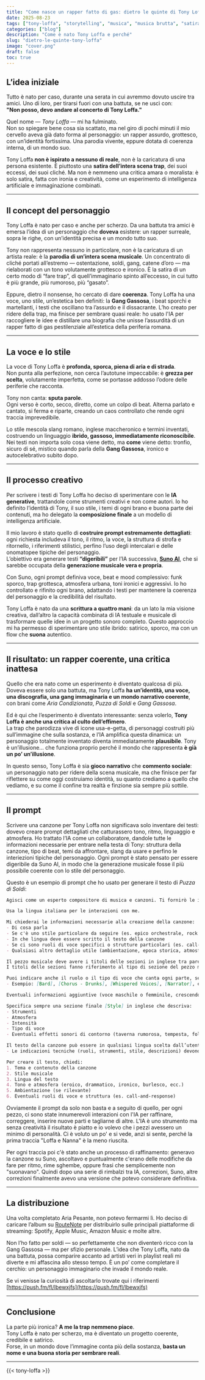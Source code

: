 ```yaml
---
title: "Come nasce un rapper fatto di gas: dietro le quinte di Tony Loffa"
date: 2025-08-23
tags: ["tony-loffa", "storytelling", "musica", "musica brutta", "satira", "ai","ita"]
categories: ["blog"]
description: "Come è nato Tony Loffa e perché"
slug: "dietro-le-quinte-tony-loffa"
image: "cover.png"
draft: false
toc: true
---
```


## L’idea iniziale

Tutto è nato per caso, durante una serata in cui avremmo dovuto uscire tra amici. Uno di loro, per tirarsi fuori con una battuta, se ne uscì con:  
**"Non posso, devo andare al concerto di Tony Loffa."**

Quel nome — *Tony Loffa* — mi ha fulminato.  
Non so spiegare bene cosa sia scattato, ma nel giro di pochi minuti il mio cervello aveva già dato forma al personaggio: un rapper assurdo, grottesco, con un’identità fortissima. Una parodia vivente, eppure dotata di coerenza interna, di un mondo suo.

Tony Loffa **non è ispirato a nessuno di reale**, non è la caricatura di una persona esistente. È piuttosto una **satira dell’intera scena trap**, dei suoi eccessi, dei suoi cliché. Ma non è nemmeno una critica amara o moralista: è solo satira, fatta con ironia e creatività, come un esperimento di intelligenza artificiale e immaginazione combinati.

---

## Il concept del personaggio

Tony Loffa è nato per caso e anche per scherzo. Da una battuta tra amici è emersa l’idea di un personaggio che **doveva** esistere: un rapper surreale, sopra le righe, con un’identità precisa e un mondo tutto suo.

Tony non rappresenta nessuno in particolare, non è la caricatura di un artista reale: è la **parodia di un’intera scena musicale**. Un concentrato di cliché portati all’estremo — ostentazione, soldi, gang, catene d’oro — ma rielaborati con un tono volutamente grottesco e ironico. È la satira di un certo modo di “fare trap”, di quell’immaginario spinto all’eccesso, in cui tutto è più grande, più rumoroso, più “gasato”.

Eppure, dietro il nonsense, ho cercato di dare **coerenza**. Tony Loffa ha una voce, uno stile, un’estetica ben definiti: la **Gang Gassosa**, i beat sporchi e martellanti, i testi che oscillano tra l’assurdo e il dissacrante. L’ho creato per ridere della trap, ma finisce per sembrare quasi reale: ho usato l'IA per raccogliere le idee e distillare una biografia che unisse l’assurdità di un rapper fatto di gas pestilenziale all’estetica della periferia romana.

---

## La voce e lo stile

La voce di Tony Loffa è **profonda, sporca, piena di aria e di strada**.  
Non punta alla perfezione, non cerca l’autotune impeccabile: è **grezza per scelta**, volutamente imperfetta, come se portasse addosso l’odore delle periferie che racconta.

Tony non canta: **sputa parole**.  
Ogni verso è corto, secco, diretto, come un colpo di beat. Alterna parlato e cantato, si ferma e riparte, creando un caos controllato che rende ogni traccia imprevedibile.

Lo stile mescola slang romano, inglese maccheronico e termini inventati, costruendo un linguaggio **ibrido, gassoso, immediatamente riconoscibile**. Nei testi non importa solo cosa viene detto, ma **come** viene detto: tronfio, sicuro di sé, mistico quando parla della **Gang Gassosa**, ironico e autocelebrativo subito dopo.

---

## Il processo creativo

Per scrivere i testi di Tony Loffa ho deciso di sperimentare con le **IA generative**, trattandole come strumenti creativi e non come autori. Io ho definito l’identità di Tony, il suo stile, i temi di ogni brano e buona parte dei contenuti, ma ho delegato la **composizione finale** a un modello di intelligenza artificiale.

Il mio lavoro è stato quello di **costruire prompt estremamente dettagliati**: ogni richiesta includeva il tono, il ritmo, la voce, la struttura di strofa e ritornello, i riferimenti stilistici, perfino l’uso degli intercalari e delle onomatopee tipiche del personaggio.  
L’obiettivo era generare testi **“digeribili”** per l’IA successiva, [**Suno AI**](https://suno.com), che si sarebbe occupata della **generazione musicale vera e propria**.

Con Suno, ogni prompt definiva voce, beat e mood complessivo: funk sporco, trap grottesca, atmosfera urbana, toni ironici e aggressivi. Io ho controllato e rifinito ogni brano, adattando i testi per mantenere la coerenza del personaggio e la credibilità del risultato.

Tony Loffa è nato da una **scrittura a quattro mani**: da un lato la mia visione creativa, dall’altro la capacità combinata di IA testuale e musicale di trasformare quelle idee in un progetto sonoro completo. Questo approccio mi ha permesso di sperimentare uno stile ibrido: satirico, sporco, ma con un flow che **suona** autentico.

---

## Il risultato: un rapper coerente, una critica inattesa

Quello che era nato come un esperimento è diventato qualcosa di più.  
Doveva essere solo una battuta, ma Tony Loffa **ha un’identità, una voce, una discografia, una gang immaginaria e un mondo narrativo coerente**, con brani come *Aria Condizionata*, *Puzza di Soldi* e *Gang Gassosa*.

Ed è qui che l’esperimento è diventato interessante: senza volerlo, **Tony Loffa è anche una critica al culto dell’effimero**.  
La trap che parodizza vive di icone usa-e-getta, di personaggi costruiti più sull’immagine che sulla sostanza, e l’IA amplifica questa dinamica: un personaggio totalmente inventato diventa immediatamente **plausibile**. Tony è un’illusione… che funziona proprio perché il mondo che rappresenta **è già un po’ un’illusione**.

In questo senso, Tony Loffa è sia **gioco narrativo** che **commento sociale**:  
un personaggio nato per ridere della scena musicale, ma che finisce per far riflettere su come oggi costruiamo identità, su quanto crediamo a quello che vediamo, e su come il confine tra realtà e finzione sia sempre più sottile.

---

## Il prompt

Scrivere una canzone per Tony Loffa non significava solo inventare dei testi: dovevo creare prompt dettagliati che catturassero tono, ritmo, linguaggio e atmosfera.
Ho trattato l’IA come un collaboratore, dandole tutte le informazioni necessarie per entrare nella testa di Tony: struttura della canzone, tipo di beat, temi da affrontare, slang da usare e perfino le interiezioni tipiche del personaggio.
Ogni prompt è stato pensato per essere digeribile da Suno AI, in modo che la generazione musicale fosse il più possibile coerente con lo stile del personaggio.

Questo è un esempio
di prompt che ho usato per generare il testo di *Puzza di Soldi*:

```markdown
Agisci come un esperto compositore di musica e canzoni. Ti fornirò le informazioni sulle quali basarti e tu creerai una canzone.

Usa la lingua italiana per le interazioni con me.

Mi chiederai le informazioni necessarie alla creazione della canzone:
- Di cosa parla
- Se c'è uno stile particolare da seguire (es. epico orchestrale, rock elettronico, ballata da taverna, ecc.)
- In che lingua deve essere scritto il testo della canzone
- Se ci sono ruoli di voce specifici o strutture particolari (es. call-and-response, dialoghi tra personaggi)
- Qualsiasi altro dettaglio utile (ambientazione, epoca storica, atmosfera, strumenti preferiti, tono emotivo)

Il pezzo musicale deve avere i titoli delle sezioni in inglese tra parentesi quadre.
I titoli delle sezioni fanno riferimento al tipo di sezione del pezzo musicale (es. [Chorus], [Verse 1], [Verse 2], [Bridge], ecc.).

Puoi indicare anche il ruolo o il tipo di voce che canta ogni parte, sempre in inglese, all’inizio della riga:
- Esempio: [Bard], [Chorus - Drunks], [Whispered Voices], [Narrator], ecc.

Eventuali informazioni aggiuntive (voce maschile o femminile, crescendo di violini, rap veloce, cori epici, ecc.) vanno inserite in una riga diversa dal titolo della sezione, sempre tra parentesi quadre.

Specifica sempre una sezione finale [Style] in inglese che descriva:
- Strumenti
- Atmosfera
- Intensità
- Tipo di voce
- Eventuali effetti sonori di contorno (taverna rumorosa, tempesta, folla, ecc.)

Il testo della canzone può essere in qualsiasi lingua scelta dall’utente, ma:
- Le indicazioni tecniche (ruoli, strumenti, stile, descrizioni) devono essere sempre in inglese.

Per creare il testo, chiedi:
1. Tema e contenuto della canzone
2. Stile musicale
3. Lingua del testo
4. Tono e atmosfera (eroico, drammatico, ironico, burlesco, ecc.)
5. Ambientazione (se rilevante)
6. Eventuali ruoli di voce e struttura (es. call-and-response)

```

Ovviamente il prompt da solo non basta e a seguito di quello, per ogni pezzo, ci sono state innumerevoli interazioni con l'IA per raffinare, correggere, inserire nuove parti e tagliarne di altre.
L'IA è uno strumento ma senza creatività il risultato è piatto e io volevo che i pezzi avessero un minimo di personalità.
Ci è voluto un po' e si vede, anzi si sente, perché la prima traccia "Loffa e Nanna" è la meno riuscita.

Per ogni traccia poi c'è stato anche un processo di raffinamento: generavo la canzone su Suno, ascoltavo e puntualmente c'erano delle modifiche da fare per ritmo, rime sghembe, oppure frasi che semplicemente non "suonavano". Quindi dopo una serie di rimbalzi tra IA, correzioni, Suno, altre correzioni finalmente avevo una versione che potevo considerare definitiva.

---

## La distribuzione

Una volta completato Aria Pesante, non potevo fermarmi lì.
Ho deciso di caricare l’album su [RouteNote](https://www.routenote.com) per distribuirlo sulle principali piattaforme di streaming: Spotify, Apple Music, Amazon Music e molte altre.

Non l’ho fatto per soldi — so perfettamente che non diventerò ricco con la Gang Gassosa — ma per sfizio personale.
L’idea che Tony Loffa, nato da una battuta, possa comparire accanto ad artisti veri in playlist reali mi diverte e mi affascina allo stesso tempo. È un po’ come completare il cerchio: un personaggio immaginario che invade il mondo reale.

Se vi venisse la curiosità di ascoltarlo trovate qui i riferimenti [https://push.fm/fl/lbewxjfs](https://push.fm/fl/lbewxjfs)

---

##  Conclusione

La parte più ironica? **A me la trap nemmeno piace**.  
Tony Loffa è nato per scherzo, ma è diventato un progetto coerente, credibile e satirico.  
Forse, in un mondo dove l’immagine conta più della sostanza, **basta un nome e una buona storia per sembrare reali**.


---

{{< tony-loffa >}}
